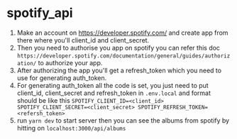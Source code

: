 # spotify_api
1. Make an account on https://developer.spotify.com/ and create app from there where you'll client_id and client_secret.
2. Then you need to authorise you app on spotify you can refer this doc `https://developer.spotify.com/documentation/general/guides/authorization/` to authorize your app.
3. After authorizing the app you'll get a refresh_token which you need to use for generating auth_token.
4. For generating auth_token all the code is set, you just need to put client_id, client_secret and refresh_token in `.env.local`
   and format should be like this
   `SPOTIFY_CLIENT_ID=<client_id>
   SPOTIFY_CLIENT_SECRET=<client_secret>
   SPOTIFY_REFRESH_TOKEN=<refersh_token>`
5. run `yarn dev` to start server
   then you can see the albums from spotify by hitting on 
  `localhost:3000/api/albums`
